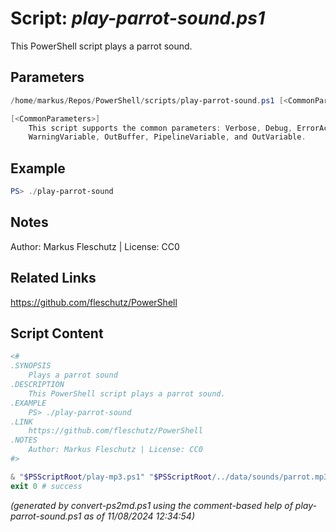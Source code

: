 Script: *play-parrot-sound.ps1*
========================

This PowerShell script plays a parrot sound.

Parameters
----------
```powershell
/home/markus/Repos/PowerShell/scripts/play-parrot-sound.ps1 [<CommonParameters>]

[<CommonParameters>]
    This script supports the common parameters: Verbose, Debug, ErrorAction, ErrorVariable, WarningAction, 
    WarningVariable, OutBuffer, PipelineVariable, and OutVariable.
```

Example
-------
```powershell
PS> ./play-parrot-sound

```

Notes
-----
Author: Markus Fleschutz | License: CC0

Related Links
-------------
https://github.com/fleschutz/PowerShell

Script Content
--------------
```powershell
<#
.SYNOPSIS
	Plays a parrot sound
.DESCRIPTION
	This PowerShell script plays a parrot sound.
.EXAMPLE
	PS> ./play-parrot-sound
.LINK
	https://github.com/fleschutz/PowerShell
.NOTES
	Author: Markus Fleschutz | License: CC0
#>

& "$PSScriptRoot/play-mp3.ps1" "$PSScriptRoot/../data/sounds/parrot.mp3"
exit 0 # success
```

*(generated by convert-ps2md.ps1 using the comment-based help of play-parrot-sound.ps1 as of 11/08/2024 12:34:54)*
